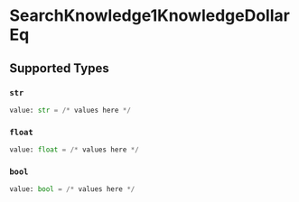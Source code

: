 # SearchKnowledge1KnowledgeDollarEq


## Supported Types

### `str`

```python
value: str = /* values here */
```

### `float`

```python
value: float = /* values here */
```

### `bool`

```python
value: bool = /* values here */
```

